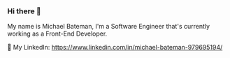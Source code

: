 ### Hi there 👋

My name is Michael Bateman, I'm a Software Engineer that's currently working as a Front-End Developer.


💼 My LinkedIn: https://www.linkedin.com/in/michael-bateman-979695194/
